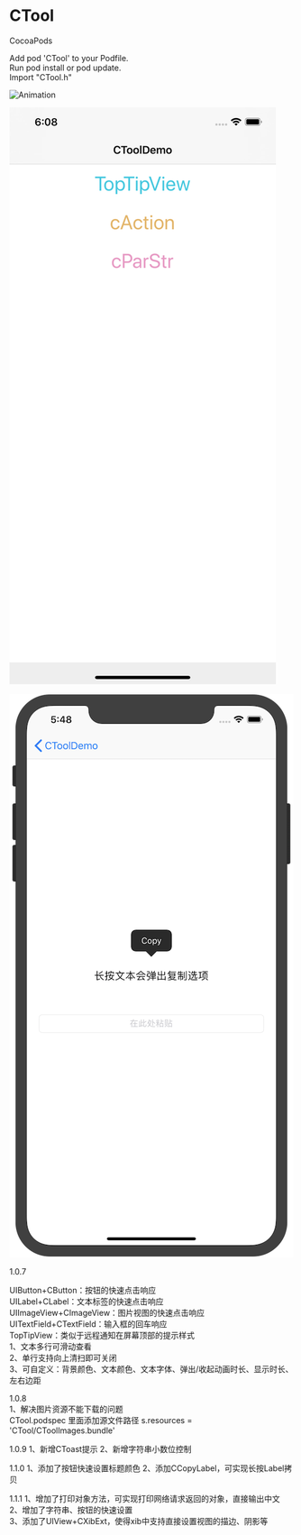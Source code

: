 # CTool

CocoaPods  

Add pod 'CTool' to your Podfile.  
Run pod install or pod update.  
Import "CTool.h"  


![Animation](Images/TopTipView.gif "Animation")  
  
![Screenshots](Images/Home.png "Screenshots")    

![Screenshots](Images/CopyLabel.png "Screenshots")    


1.0.7

UIButton+CButton：按钮的快速点击响应  
UILabel+CLabel：文本标签的快速点击响应  
UIImageView+CImageView：图片视图的快速点击响应  
UITextField+CTextField：输入框的回车响应  
TopTipView：类似于远程通知在屏幕顶部的提示样式  
1、文本多行可滑动查看  
2、单行支持向上清扫即可关闭  
3、可自定义：背景颜色、文本颜色、文本字体、弹出/收起动画时长、显示时长、左右边距  


1.0.8  
1、解决图片资源不能下载的问题  
      CTool.podspec 里面添加源文件路径 s.resources = 'CTool/CToolImages.bundle'

1.0.9
1、新增CToast提示
2、新增字符串小数位控制

1.1.0
1、添加了按钮快速设置标题颜色
2、添加CCopyLabel，可实现长按Label拷贝  

1.1.1
1、增加了打印对象方法，可实现打印网络请求返回的对象，直接输出中文  
2、增加了字符串、按钮的快速设置  
3、添加了UIView+CXibExt，使得xib中支持直接设置视图的描边、阴影等

